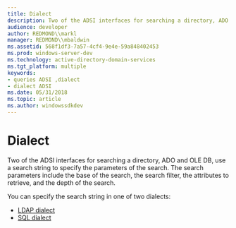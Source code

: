 ```yaml
---
title: Dialect
description: Two of the ADSI interfaces for searching a directory, ADO and OLE DB, use a search string to specify the parameters of the search.
audience: developer
author: REDMOND\\markl
manager: REDMOND\\mbaldwin
ms.assetid: 568f1df3-7a57-4cf4-9e4e-59a848402453
ms.prod: windows-server-dev
ms.technology: active-directory-domain-services
ms.tgt_platform: multiple
keywords:
- queries ADSI ,dialect
- dialect ADSI
ms.date: 05/31/2018
ms.topic: article
ms.author: windowssdkdev
---
```


# Dialect

Two of the ADSI interfaces for searching a directory, ADO and OLE DB, use a search string to specify the parameters of the search. The search parameters include the base of the search, the search filter, the attributes to retrieve, and the depth of the search.

You can specify the search string in one of two dialects:

-   [LDAP dialect](ldap-dialect.md)
-   [SQL dialect](sql-dialect.md)

 

 




